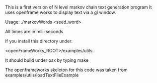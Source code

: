 This is a first version of N level markov chain text generation program
It uses openframe works to display text via a gl window. 

Usage: ./markovWords <textfile> <seed_word> <updateTime> <max line length> <nlevels> <readTime>

All times are in milli seconds

If you install this directory under:

<openFrameWorks_ROOT>/examples/utils

It should build under osx by typing make

The openframeworks skeleton for this code was taken from
examples/utils/loadTextFileExample
